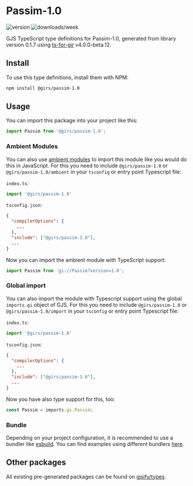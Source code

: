 
# Passim-1.0

![version](https://img.shields.io/npm/v/@girs/passim-1.0)
![downloads/week](https://img.shields.io/npm/dw/@girs/passim-1.0)


GJS TypeScript type definitions for Passim-1.0, generated from library version 0.1.7 using [ts-for-gir](https://github.com/gjsify/ts-for-gir) v4.0.0-beta.12.


## Install

To use this type definitions, install them with NPM:
```bash
npm install @girs/passim-1.0
```

## Usage

You can import this package into your project like this:
```ts
import Passim from '@girs/passim-1.0';
```

### Ambient Modules

You can also use [ambient modules](https://github.com/gjsify/ts-for-gir/tree/main/packages/cli#ambient-modules) to import this module like you would do this in JavaScript.
For this you need to include `@girs/passim-1.0` or `@girs/passim-1.0/ambient` in your `tsconfig` or entry point Typescript file:

`index.ts`:
```ts
import '@girs/passim-1.0'
```

`tsconfig.json`:
```json
{
  "compilerOptions": {
    ...
  },
  "include": ["@girs/passim-1.0"],
  ...
}
```

Now you can import the ambient module with TypeScript support: 

```ts
import Passim from 'gi://Passim?version=1.0';
```

### Global import

You can also import the module with Typescript support using the global `imports.gi` object of GJS.
For this you need to include `@girs/passim-1.0` or `@girs/passim-1.0/import` in your `tsconfig` or entry point Typescript file:

`index.ts`:
```ts
import '@girs/passim-1.0'
```

`tsconfig.json`:
```json
{
  "compilerOptions": {
    ...
  },
  "include": ["@girs/passim-1.0"],
  ...
}
```

Now you have also type support for this, too:

```ts
const Passim = imports.gi.Passim;
```

### Bundle

Depending on your project configuration, it is recommended to use a bundler like [esbuild](https://esbuild.github.io/). You can find examples using different bundlers [here](https://github.com/gjsify/ts-for-gir/tree/main/examples).

## Other packages

All existing pre-generated packages can be found on [gjsify/types](https://github.com/gjsify/types).

